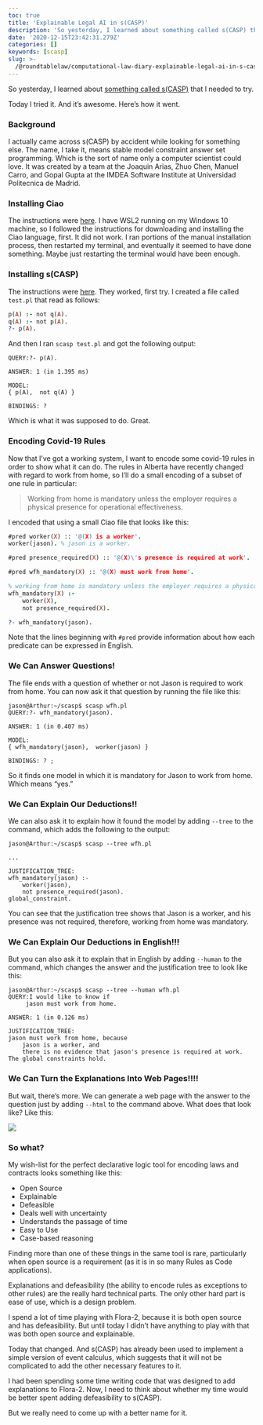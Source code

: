 ```yaml
---
toc: true
title: 'Explainable Legal AI in s(CASP)'
description: 'So yesterday, I learned about something called s(CASP) that I needed to try.'
date: '2020-12-15T23:42:31.279Z'
categories: []
keywords: [scasp]
slug: >-
  /@roundtablelaw/computational-law-diary-explainable-legal-ai-in-s-casp-19da0a5d956
---
```


So yesterday, I learned about [something called s(CASP)](http://www.cliplab.org/papers/arias19-event-calculus-asp-lopstr19.pdf) that I needed to try.

Today I tried it. And it’s awesome. Here’s how it went.

### Background

I actually came across s(CASP) by accident while looking for something else. The name, I take it, means stable model constraint answer set programming. Which is the sort of name only a computer scientist could love. It was created by a team at the Joaquin Arias, Zhuo Chen, Manuel Carro, and Gopal Gupta at the IMDEA Software Institute at Universidad Politecnica de Madrid.

### Installing Ciao

The instructions were [here](http://ciao-lang.org/install.html). I have WSL2 running on my Windows 10 machine, so I followed the instructions for downloading and installing the Ciao language, first. It did not work. I ran portions of the manual installation process, then restarted my terminal, and eventually it seemed to have done something. Maybe just restarting the terminal would have been enough.

### Installing s(CASP)

The instructions were [here](https://gitlab.software.imdea.org/ciao-lang/sCASP). They worked, first try. I created a file called `test.pl` that read as follows:
```prolog
p(A) :- not q(A).  
q(A) :- not p(A).  
?- p(A).
```
And then I ran `scasp test.pl` and got the following output:
```
QUERY:?- p(A).

ANSWER: 1 (in 1.395 ms)

MODEL:  
{ p(A),  not q(A) }

BINDINGS: ?
```
Which is what it was supposed to do. Great.

### Encoding Covid-19 Rules

Now that I’ve got a working system, I want to encode some covid-19 rules in order to show what it can do. The rules in Alberta have recently changed with regard to work from home, so I’ll do a small encoding of a subset of one rule in particular:

> Working from home is mandatory unless the employer requires a physical presence for operational effectiveness.

I encoded that using a small Ciao file that looks like this:
```prolog
#pred worker(X) :: '@(X) is a worker'.  
worker(jason). % jason is a worker.

#pred presence_required(X) :: '@(X)\'s presence is required at work'.

#pred wfh_mandatory(X) :: '@(X) must work from home'.

% working from home is mandatory unless the employer requires a physical presence for operational effectiveness.  
wfh_mandatory(X) :-  
    worker(X),  
    not presence_required(X).

?- wfh_mandatory(jason).
```
Note that the lines beginning with `#pred` provide information about how each predicate can be expressed in English.

### We Can Answer Questions!

The file ends with a question of whether or not Jason is required to work from home. You can now ask it that question by running the file like this:
```
jason@Arthur:~/scasp$ scasp wfh.pl  
QUERY:?- wfh_mandatory(jason).

ANSWER: 1 (in 0.407 ms)

MODEL:  
{ wfh_mandatory(jason),  worker(jason) }

BINDINGS: ? ;
```
So it finds one model in which it is mandatory for Jason to work from home. Which means “yes.”

### We Can Explain Our Deductions!!

We can also ask it to explain how it found the model by adding `--tree` to the command, which adds the following to the output:
```
jason@Arthur:~/scasp$ scasp --tree wfh.pl

...

JUSTIFICATION_TREE:  
wfh_mandatory(jason) :-  
    worker(jason),  
    not presence_required(jason).  
global_constraint.
```
You can see that the justification tree shows that Jason is a worker, and his presence was not required, therefore, working from home was mandatory.

### We Can Explain Our Deductions in English!!!

But you can also ask it to explain that in English by adding `--human` to the command, which changes the answer and the justification tree to look like this:
```
jason@Arthur:~/scasp$ scasp --tree --human wfh.pl  
QUERY:I would like to know if  
     jason must work from home.

ANSWER: 1 (in 0.126 ms)

JUSTIFICATION_TREE:  
jason must work from home, because  
    jason is a worker, and  
    there is no evidence that jason's presence is required at work.  
The global constraints hold.
```
### We Can Turn the Explanations Into Web Pages!!!!

But wait, there’s more. We can generate a web page with the answer to the question just by adding `--html` to the command above. What does that look like? Like this:

![](/1__dK8wMKlLOcdllTYyxdXl0A.png)

### So what?

My wish-list for the perfect declarative logic tool for encoding laws and contracts looks something like this:

*   Open Source
*   Explainable
*   Defeasible
*   Deals well with uncertainty
*   Understands the passage of time
*   Easy to Use
*   Case-based reasoning

Finding more than one of these things in the same tool is rare, particularly when open source is a requirement (as it is in so many Rules as Code applications).

Explanations and defeasibility (the ability to encode rules as exceptions to other rules) are the really hard technical parts. The only other hard part is ease of use, which is a design problem.

I spend a lot of time playing with Flora-2, because it is both open source and has defeasibility. But until today I didn’t have anything to play with that was both open source and explainable.

Today that changed. And s(CASP) has already been used to implement a simple version of event calculus, which suggests that it will not be complicated to add the other necessary features to it.

I had been spending some time writing code that was designed to add explanations to Flora-2. Now, I need to think about whether my time would be better spent adding defeasibility to s(CASP).

But we really need to come up with a better name for it.